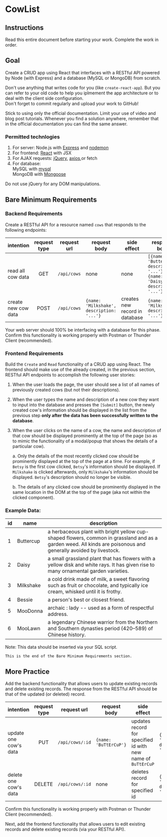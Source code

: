 # CowList


## Instructions

Read this entire document before starting your work. Complete the work in order.

## Goal

Create a CRUD app using React that interfaces with a RESTful API powered by Node (with Express) and a database (MySQL or MongoDB) from scratch.

Don't use anything that writes code for you (like `create-react-app`). But you can refer to your old code to help you iplmement the app architecture or to deal with the client side configuration.   
Don't forget to commit regularly and upload your work to GitHub!

Stick to using only the official documentation. Limit your use of video and blog post tutorials. Whenever you find a solution anywhere, remember that in the official documentation you can find the same answer.

### Permitted technlogies

1. For server: Node.js with [Express](https://www.npmjs.com/package/express) and [nodemon](https://www.npmjs.com/package/nodemon)
1. For frontend: [React](https://www.npmjs.com/package/react) with JSX
1. For AJAX requests: [jQuery](https://www.npmjs.com/package/jquery), [axios](https://www.npmjs.com/package/axios),or fetch
1. For database:  
MySQL with [mysql](https://www.npmjs.com/package/mysql2?activeTab=readme)  
MongoDB with [Mongoose](https://mongoosejs.com/docs/)  

Do not use jQuery for any DOM manipulations.

## Bare Minimum Requirements

### Backend Requirements

Create a RESTful API for a resource named `cows` that responds to the following endpoints:

| intention           | request type | request url | request body                              | side effect                    | response body                                                                    |
| ------------------- | :----------: | ----------- | ----------------------------------------- | ------------------------------ | -------------------------------------------------------------------------------- |
| read all cow data   |     GET      | `/api/cows` | none                                      | none                           | `[{name: 'Buttercup', description: '...'}, {name: 'Daisy', description: '...'}]` |
| create new cow data |     POST     | `/api/cows` | `{name: 'Milkshake', description: '...'}` | creates new record in database | `{name: 'Milkshake', description: '...'}`                                        |

Your web server should 100% be interfacing with a database for this phase. Confirm this functionality is working properly with Postman or Thunder Client (recommended).

### Frontend Requirements

Build the `Create` and `Read` functionality of a CRUD app using React. The frontend should make use of the already created, in the previous section, RESTful API endpoints to accomplish the following user stories:

1. When the user loads the page, the user should see a list of all names of previously created cows (but not their descriptions).

1. When the user types the name and description of a new cow they want to input into the database and presses the `[Submit]` button, the newly created cow's information should be displayed in the list from the previous step **only after the data has been successfully written to the database**.

1. When the user clicks on the name of a cow, the name and description of that cow should be displayed prominently at the top of the page (so as to mimic the functionality of a modal/popup that shows the details of a particular cow).

   a. Only the details of the most recently clicked cow should be prominently displayed at the top of the page at a time. For example, if `Betsy` is the first cow clicked, `Betsy`'s information should be displayed. If `Milkshake` is clicked afterwards, only `Milkshake`'s information should be displayed. `Betsy`'s description should no longer be visible.

   b. The details of any clicked cow should be prominently displayed in the same location in the DOM at the top of the page (aka not within the clicked component).

### Example Data:

| id  | name      | description                                                                                                                                                     |
| --- | --------- | --------------------------------------------------------------------------------------------------------------------------------------------------------------- |
| 1   | Buttercup | a herbaceous plant with bright yellow cup-shaped flowers, common in grassland and as a garden weed. All kinds are poisonous and generally avoided by livestock. |
| 2   | Daisy     | a small grassland plant that has flowers with a yellow disk and white rays. It has given rise to many ornamental garden varieties.                              |
| 3   | Milkshake | a cold drink made of milk, a sweet flavoring such as fruit or chocolate, and typically ice cream, whisked until it is frothy.                                   |
| 4   | Bessie    | a person's best or closest friend.                                                                                                                              |
| 5   | MooDonna  | archaic : lady -- used as a form of respectful address.                                                                                                         |
| 6   | MooLawn   | a legendary Chinese warrior from the Northern and Southern dynasties period (420–589) of Chinese history.                                                       |

Note: This data should be inserted via your SQL script.

```
This is the end of the Bare Minimum Requirements section.
```

## More Practice

Add the backend functionality that allows users to update existing records and delete existing records. The response from the RESTful API should be that of the updated (or deleted) record.

| intention             | request type | request url     | request body          | side effect                                                  | response body                             |
| --------------------- | :----------: | --------------- | --------------------- | ------------------------------------------------------------ | ----------------------------------------- |
| update one cow's data |     PUT      | `/api/cows/:id` | `{name: 'BuTtErCuP'}` | updates record for specified id with new name of `BuTtErCuP` | `{name: 'BuTtErCuP', description: '...'}` |
| delete one cow's data |    DELETE    | `/api/cows/:id` | none                  | deletes record for specified id                              | `{name: 'BuTtErCuP', description: '...'}` |

Confirm this functionality is working properly with Postman or Thunder Client (recommended).

Next, add the frontend functionality that allows users to edit existing records and delete existing records (via your RESTful API).
